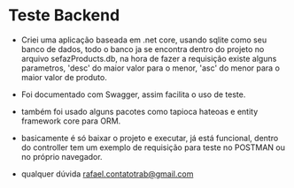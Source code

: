 # Teste Backend

- Criei uma aplicação baseada em .net core, usando sqlite como seu banco de dados, todo o banco ja se encontra dentro do projeto no arquivo sefazProducts.db, na hora de fazer a requisição existe alguns parametros, 'desc' do maior valor para o menor, 'asc' do menor para o maior valor de produto.

- Foi documentado com Swagger, assim facilita o uso de teste.

- também foi usado alguns pacotes como tapioca hateoas e entity framework core para ORM.

- basicamente é só baixar o projeto e executar, já está funcional, dentro do controller tem um exemplo de requisição para teste no POSTMAN ou no próprio navegador.

- qualquer dúvida rafael.contatotrab@gmail.com  